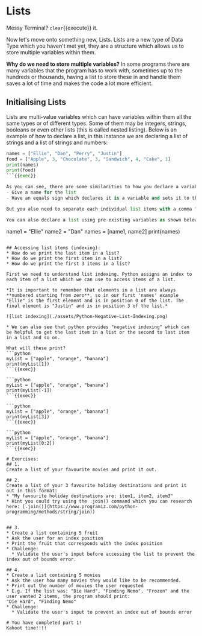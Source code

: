 # Lists
Messy Terminal? `clear`{{execute}} it.


Now let's move onto something new, Lists. Lists are a new type of Data Type which you haven't met yet, they are a structure which allows us to store multiple variables within them.

**Why do we need to store multiple variables?** In some programs there are many variables that the program has to work with, sometimes up to the hundreds or thousands, having a list to store these in and handle them saves a lot of time and makes the code a lot more efficient.

## Initialising Lists

Lists are multi-value variables which can have variables within them all the same types or of different types. Some of them may be integers, strings, booleans or even other lists (this is called nested listing). Below is an example of how to declare a list, in this instance we are declaring a list of strings and a list of strings and numbers:


```python
names = ["Ellie", "Dan", "Perry", "Justin"]
food = ["Apple", 3, "Chocolate", 3, "Sandwich", 4, "Cake", 1]
print(names)
print(food)
```{{exec}}

As you can see, there are some similarities to how you declare a variable, you need to:
- Give a name for the list
- Have an equals sign which declares it is a variable and sets it to the values you put on the right side of the equals sign

But you also need to separate each individual list items with a comma "," within the square brackets `[item1, item2]`.

You can also declare a list using pre-existing variables as shown below:

```
name1 = "Ellie"
name2 = "Dan"
names = [name1, name2]
print(names)
```{{exec}}

## Accessing list items (indexing):
* How do we print the last item in a list?
* How do we print the first item in a list?
* How do we print the first 3 items in a list?

First we need to understand list indexing. Python assigns an index to each item of a list which we can use to access items of a list.  

*It is important to remember that elements in a list are always **numbered starting from zero**, so in our first 'names' example "Ellie" is the first element and is in position 0 of the list. The final element is "Justin" and is in position 3 of the list.*

![list indexing](./assets/Python-Negative-List-Indexing.png)

* We can also see that python provides "negative indexing" which can be helpful to get the last item in a list or the second to last item in a list and so on.

What will these print?
```python
myList = ["apple", "orange", "banana"]
print(myList[1])
```{{exec}}

```python
myList = ["apple", "orange", "banana"]
print(myList[-1])
```{{exec}}

```python
myList = ["apple", "orange", "banana"]
print(myList[3])
```{{exec}}

```python
myList = ["apple", "orange", "banana"]
print(myList[0:2])
```{{exec}}

# Exercises:
## 1.
Create a list of your favourite movies and print it out.

## 2.
Create a list of your 3 favourite holiday destinations and print it out in this format:
* "My favourite holiday destinations are: item1, item2, item3"
* Hint you could try using the .join() command which you can research here: [.join()](https://www.programiz.com/python-programming/methods/string/join))


## 3.
* Create a list containing 5 fruit
* Ask the user for an index position
* Print the fruit that corresponds with the index position
* Challenge:
  * Validate the user's input before accessing the list to prevent the index out of bounds error.

## 4.
* Create a list containing 5 movies
* Ask the user how many movies they would like to be recommended.
* Print out the number of movies the user requested
* E.g. If the list was: "Die Hard", "Finding Nemo", "Frozen" and the user wanted 2 items, the program should print: 
"Die Hard", "Finding Nemo" 
* Challenge:
  * Validate the user's input to prevent an index out of bounds error

# You have completed part 1!
Kahoot time!!!!